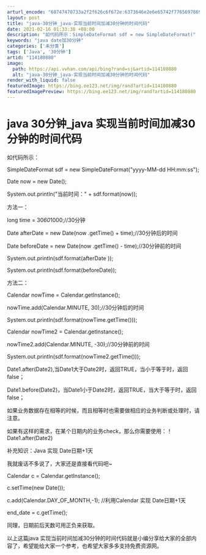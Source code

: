 ```yaml
---
arturl_encode: "68747470733a2f2f626c6f672e:6373646e2e6e65742f77656978696e5f32393131343333312f:61727469636c652f64657461696c732f313134313830383830"
layout: post
title: "java-30分钟_java-实现当前时间加减30分钟的时间代码"
date: 2021-02-16 01:33:38 +08:00
description: "如代码所示：SimpleDateFormat sdf = new SimpleDateFormat("
keywords: "java date加30分钟"
categories: ['未分类']
tags: ['Java', '30分钟']
artid: "114180880"
image:
  path: https://api.vvhan.com/api/bing?rand=sj&artid=114180880
  alt: "java-30分钟_java-实现当前时间加减30分钟的时间代码"
render_with_liquid: false
featuredImage: https://bing.ee123.net/img/rand?artid=114180880
featuredImagePreview: https://bing.ee123.net/img/rand?artid=114180880
---
```


# java 30分钟\_java 实现当前时间加减30分钟的时间代码

如代码所示：

SimpleDateFormat sdf = new SimpleDateFormat("yyyy-MM-dd HH:mm:ss");

Date now = new Date();

System.out.println("当前时间：" + sdf.format(now));

方法一：

long time = 30*60*1000;//30分钟

Date afterDate = new Date(now .getTime() + time);//30分钟后的时间

Date beforeDate = new Date(now .getTime() - time);//30分钟前的时间

System.out.println(sdf.format(afterDate ));

System.out.println(sdf.format(beforeDate));

方法二：

Calendar nowTime = Calendar.getInstance();

nowTime.add(Calendar.MINUTE, 30);//30分钟后的时间

System.out.println(sdf.format(nowTime.getTime()));

Calendar nowTime2 = Calendar.getInstance();

nowTime2.add(Calendar.MINUTE, -30);//30分钟前的时间

System.out.println(sdf.format(nowTime2.getTime()));

Date1.after(Date2),当Date1大于Date2时，返回TRUE，当小于等于时，返回false；

Date1.before(Date2)，当Date1小于Date2时，返回TRUE，当大于等于时，返回false；

如果业务数据存在相等的时候，而且相等时也需要做相应的业务判断或处理时，请注意。

如果有这样的需求，在某个日期内的业务check，那么你需要使用：！Date1.after(Date2)

补充知识：Java 实现 Date日期+1天

我就废话不多说了，大家还是直接看代码吧~

Calendar c = Calendar.getInstance();

c.setTime(new Date());

c.add(Calendar.DAY\_OF\_MONTH,-1); //利用Calendar 实现 Date日期+1天

end\_date = c.getTime();

同理，日期前后天数可用正负来获取。

以上这篇java 实现当前时间加减30分钟的时间代码就是小编分享给大家的全部内容了，希望能给大家一个参考，也希望大家多多支持免费资源网。